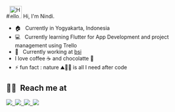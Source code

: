 #<img alt="Hello" src="https://raw.githubusercontent.com/MartinHeinz/MartinHeinz/master/wave.gif" width="33px"> Hi, I'm Nindi.



- 🏠 &nbsp; Currently in Yogyakarta, Indonesia
- 💻 &nbsp; Currently learning Flutter for App Development and project management using Trello
- 🏢 &nbsp; Currently working at [bsi](https://www.bsi.co.id/)
- I love coffee ☕ and chocolatte 🍫
- ⚡ fun fact : nature ⛰️🌊🌲 is all I need after code 


## **🤝🏻 &nbsp;Reach me at**

<a href="https://www.linkedin.com/in/aisyahninditha/"><img src="https://img.shields.io/badge/-Aisyah%20Ninditha-0966C2?style=social&logo=Linkedin"/>&nbsp;
<a href="mailto:ndithaa@gmail.com"><img src="https://img.shields.io/badge/-ndithaa@gmail.com-D14836?style=social&logo=gmail&logoColor=F14236"/>&nbsp;
<a href="https://www.instagram.com/ndthaaa"><img src="https://img.shields.io/badge/-Ndthaaa-D14836?style=social&logo=instagram&logoColor=000000"/>&nbsp;
<a href="https://www.facebook.com/aisyahninditha"><img src="https://img.shields.io/badge/-Aisyah%20Ninditha-D14836?style=social&logo=facebook&logoColor=0B88EF"/>
